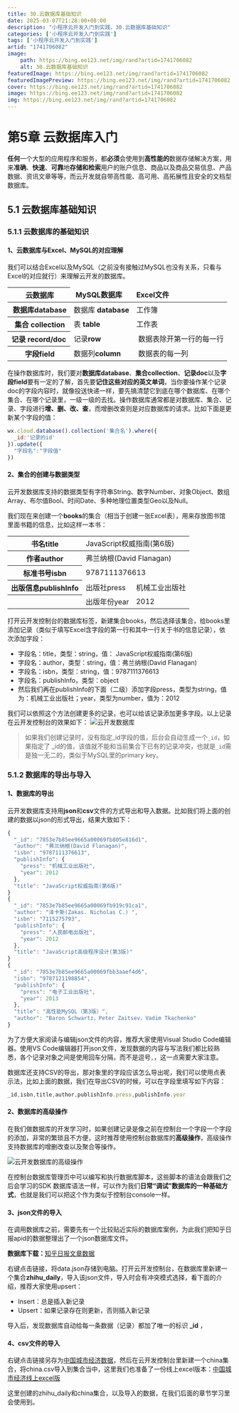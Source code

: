 ```yaml
---
title: 30.云数据库基础知识
date: 2025-03-07T21:28:00+08:00
description: "小程序云开发入门到实践，30.云数据库基础知识"
categories: ['小程序云开发入门到实践']
tags: ['小程序云开发入门到实践']
artid: "1741706082"
image:
    path: https://bing.ee123.net/img/rand?artid=1741706082
    alt: 30.云数据库基础知识
featuredImage: https://bing.ee123.net/img/rand?artid=1741706082
featuredImagePreview: https://bing.ee123.net/img/rand?artid=1741706082
cover: https://bing.ee123.net/img/rand?artid=1741706082
image: https://bing.ee123.net/img/rand?artid=1741706082
img: https://bing.ee123.net/img/rand?artid=1741706082
---
```


# 第5章 云数据库入门
**任何**一个大型的应用程序和服务，都**必须**会使用到**高性能的**数据存储解决方案，用来**准确**、**快速**、**可靠**地**存储和检索**用户的账户信息、商品以及商品交易信息、产品数据、资讯文章等等，而云开发就自带高性能、高可用、高拓展性且安全的文档型数据库。

## 5.1 云数据库基础知识
### 5.1.1 云数据库的基础知识
#### 1、云数据库与Excel、MySQL的对应理解
我们可以结合Excel以及MySQL（之前没有接触过MySQL也没有关系，只看与Excel的对应就行）来理解云开发的数据库。

<table class="table table-bordered table-striped"><thead>
<tr><th>&nbsp;云数据库</th><td>&nbsp;<strong>MySQL数据库</strong></td><td><strong>Excel文件</strong></td></tr>
</thead>
<tbody><tr><th>&nbsp;数据库database</th><td>数据库 <strong>database</strong></td><td>工作簿</td></tr>
<tr><th>&nbsp;集合 collection</th>
<td>表 <strong>table</strong></td>
<td>工作表</td>
</tr>
<tr><th>记录 record/doc</th>
<td>记录<strong>row</strong></td>
<td>&nbsp;数据表除开第一行的每一行</td>
</tr>
<tr>
<th>&nbsp;字段field</th>
<td>数据列<strong>column</strong></td>
<td>&nbsp;数据表的每一列</td>
</tr>
</tbody>
</table>

在操作数据库时，我们要对**数据库database**、**集合collection**、**记录doc**以及**字段field**要有一定的了解，首先要**记住这些对应的英文单词**，当你要操作某个记录doc的字段内容时，就像投送快递一样，要先搞清楚它到底在哪个数据库、在哪个集合、在哪个记录里，一级一级的去找。操作数据库通常都是对数据库、集合、记录、字段进行**增、删、改、查**，而增删改查则是对应数据库的请求。比如下面是更新某个字段的值：
```javascript
wx.cloud.database().collection('集合名').where({
  _id:'记录的id'
}).update({
  "字段名":"字段值"
})
```
#### 2、集合的创建与数据类型
云开发数据库支持的数据类型有字符串String、数字Number、对象Object、数组Array、布尔值Bool、时间Date、多种地理位置类型Geo以及Null。

我们现在来创建一个**books**的集合（相当于创建一张Excel表），用来存放图书馆里面书籍的信息，比如这样一本书：
<table class="table table-bordered table-striped"><tbody>
<tr><th>书名title</th><td colspan="2">JavaScript权威指南(第6版)</td></tr></tbody>
<tbody><tr><th>作者author</th><td colspan="2">弗兰纳根(David Flanagan)</td></tr>
<tr><th>标准书号isbn</th><td colspan="2">9787111376613</td></tr>
<tr><th>出版信息publishInfo</th><td>出版社press</td><td>机械工业出版社</td></tr>
<tr><th></th><td>出版年份year</td><td>2012</td></tr>
</tbody></table>

打开云开发控制台的数据库标签，新建集合books，然后选择该集合，给books里添加记录（类似于填写Excel含字段的第一行和其中一行关于书的信息记录），依次添加字段：

-   字段名：title，类型：string，值： JavaScript权威指南(第6版)
-   字段名：author，类型：string，值：弗兰纳根(David Flanagan)
-   字段名：isbn，类型：string，值：9787111376613
-   字段名：publishInfo，类型：object
-   然后我们再在publishInfo的下面（二级）添加字段press，类型为string，值为：机械工业出版社；year，类型为number，值为：2012

我们可以依照这个方法创建更多的记录，也可以给该记录添加更多字段。以上记录在云开发控制台的效果如下：
![云开发数据库](https://p3-juejin.byteimg.com/tos-cn-i-k3u1fbpfcp/49f2eda988454f2e87d5017434bbcf74~tplv-k3u1fbpfcp-zoom-1.image)

>如果我们创建记录时，没有指定_id字段的值，后台会自动生成一个`_id`，如果指定了 _id的值，该值就不能和当前集合下已有的记录冲突，也就是`_id`需是独一无二的，类似于MySQL里的primary key。

### 5.1.2 数据库的导出与导入
#### 1、数据库的导出
云开发数据库支持用**json**和**csv**文件的方式导出和导入数据。比如我们将上面的创建的数据以json的形式导出，结果大致如下：
```javascript
{
  "_id": "7853e7b85ee9665a00069fb805e816d1",
  "author": "弗兰纳根(David Flanagan)",
  "isbn": "9787111376613",
  "publishInfo": {
    "press": "机械工业出版社",
    "year": 2012
  },
  "title": "JavaScript权威指南(第6版)"
}
{
  "_id": "7853e7b85ee9665a00069fb919c91ca1",
  "author": "泽卡斯(Zakas. Nicholas C.) ",
  "isbn": "7115275793",
  "publishInfo": {
    "press": "人民邮电出版社",
    "year": 2012
  },
  "title": "JavaScript高级程序设计(第3版)"
}
{
  "_id": "7853e7b85ee9665a00069fbb3aaef4d6",
  "isbn": "9787121198854",
  "publishInfo": {
    "press": "电子工业出版社",
    "year": 2013
  },
  "title": "高性能MySQL（第3版）",
  "author": "Baron Schwartz，Peter Zaitsev，Vadim Tkachenko"
}
```
为了方便大家阅读与编辑json文件的内容，推荐大家使用Visual Studio Code编辑器。使用VS Code编辑器打开json文件，发现数据的内容与写法我们都比较熟悉，各个记录对象之间是使用回车分隔，而不是逗号`,`，这一点需要大家注意。

数据库还支持CSV的导出，那对象里的字段应该怎么导出呢，我们可以使用点表示法，比如上面的数据，我们在导出CSV的时候，可以在字段里填写如下内容：
```javascript
_id,isbn,title,author,publishInfo.press,publishInfo.year
```

#### 2、数据库的高级操作
在我们做数据库的开发学习时，如果创建记录是像之前在控制台一个字段一个字段的添加，非常的繁琐且不方便，这时推荐使用控制台数据库的**高级操作**，高级操作支持数据库的增删改查以及聚合等操作。

![云开发数据库的高级操作](https://p3-juejin.byteimg.com/tos-cn-i-k3u1fbpfcp/772f2080ee2e477e8193f9201d02d689~tplv-k3u1fbpfcp-zoom-1.image)

在控制台数据库管理页中可以编写和执行数据库脚本，这些脚本的语法会跟我们之后会学习的SDK 数据库语法一样，可以作为我们**日常“调试”数据库的一种基础方式**，也就是我们可以把这个作为类似于控制台console一样。

#### 3、json文件的导入

在调用数据库之前，需要先有一个比较贴近实际的数据库案例，为此我们把知乎日报apid的数据整理出了一个json数据库文件。

**数据库下载：**[知乎日报文章数据](https://tcb-1251009918.cos.ap-guangzhou.myqcloud.com/data.json)

右键点击链接，将data.json存储到电脑。打开云开发控制台，在数据库里新建一个集合**zhihu_daily**，导入该json文件，导入时会有冲突模式选择，看下面的介绍，推荐大家使用upsert：

- Insert：总是插入新记录
- Upsert：如果记录存在则更新，否则插入新记录

导入后，发现数据库自动给每一条数据（记录）都加了唯一的标识 **_id** ，

#### 4、csv文件的导入
右键点击链接另存为[中国城市经济数据](https://tcb-1251009918.cos.ap-guangzhou.myqcloud.com/china.csv)，然后在云开发控制台里新建一个china集合，将china.csv导入到集合当中，这里我们也准备了一份线上excel版本：[中国城市经济线上excel版](https://shimo.im/sheets/HHwXWQ9qHqvG8xDw/MODOC/)

这里创建的zhihu_daily和china集合，以及导入的数据，在我们后面的章节学习里会使用到。